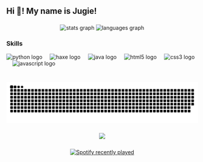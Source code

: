 <h2 align="left">Hi 👋! My name is Jugie!</h2>

###

<div align="center">
  <img src="https://github-readme-stats.vercel.app/api?username=JugieNoob&hide_title=false&hide_rank=false&show_icons=true&include_all_commits=true&count_private=true&disable_animations=false&theme=dracula&locale=en&hide_border=false" height="150" alt="stats graph"  />
  <img src="https://github-readme-stats.vercel.app/api/top-langs?username=JugieNoob&locale=en&hide_title=false&layout=compact&card_width=320&langs_count=5&theme=dracula&hide_border=false" height="150" alt="languages graph"  />
</div>

### Skills
<div align="left">
  <img src="https://cdn.jsdelivr.net/gh/devicons/devicon/icons/python/python-original.svg" height="30" alt="python logo"  />
  <img width="12" />
  <img src="https://cdn.jsdelivr.net/gh/devicons/devicon/icons/haxe/haxe-original.svg" height="30" alt="haxe logo"  />
  <img width="12" />
  <img src="https://cdn.jsdelivr.net/gh/devicons/devicon/icons/java/java-original.svg" height="30" alt="java logo"  />
   <img width="12" />
  <img src="https://cdn.jsdelivr.net/gh/devicons/devicon/icons/html5/html5-original.svg" height="30" alt="html5 logo"  />
  <img width="12" />
  <img src="https://cdn.jsdelivr.net/gh/devicons/devicon/icons/css3/css3-original.svg" height="30" alt="css3 logo"  />
  <img width="12" />
  <img src="https://cdn.jsdelivr.net/gh/devicons/devicon/icons/javascript/javascript-original.svg" height="30" alt="javascript logo"  />
</div>

### 

<br clear="both">

<img src="https://raw.githubusercontent.com/JugieNoob/JugieNoob/output/snake.svg" alt="Snake animation" />

###

<div align="center">
  <img src="https://profile-counter.glitch.me/JugieNoob/count.svg?"  />
</div>

###

<div align="center">
  <a href="https://open.spotify.com/user/v05be8bbc4spf76asjwl9crej">
    <img src="https://spotify-recently-played-readme.vercel.app/api?user=v05be8bbc4spf76asjwl9crej&count=3&unique=true" alt="Spotify recently played"  />
  </a>
</div>

###
